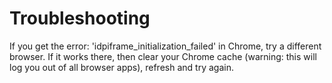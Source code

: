 # Troubleshooting
If you get the error: 'idpiframe_initialization_failed' in Chrome, try a different browser. If it works there, then clear your Chrome cache (warning: this will log you out of all browser apps), refresh and try again.
